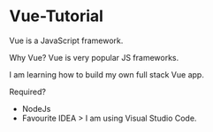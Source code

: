 # Vue-Tutorial

Vue is a JavaScript framework.

Why Vue?
Vue is very popular JS frameworks.

I am learning how to build my own full stack Vue app.

Required?

- NodeJs
- Favourite IDEA  > I am using Visual Studio Code.
